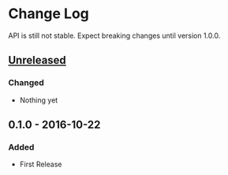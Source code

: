 # Change Log

API is still not stable. Expect breaking changes until version 1.0.0.

## [Unreleased]
### Changed
- Nothing yet

## 0.1.0 - 2016-10-22
### Added
- First Release

[Unreleased]: https://github.com/IG-Group/havoc/compare/0.1.0...HEAD

